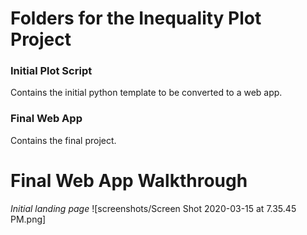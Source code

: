 # Folders for the Inequality Plot Project

### Initial Plot Script
Contains the initial python template to be converted to a web app.

### Final Web App
Contains the final project.


# Final Web App Walkthrough

*Initial landing page*
![screenshots/Screen Shot 2020-03-15 at 7.35.45 PM.png]
